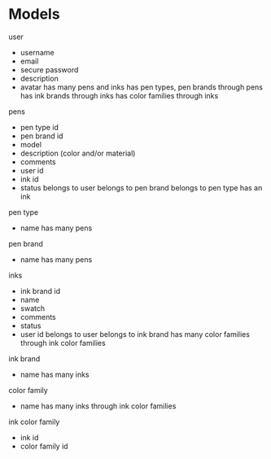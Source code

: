 # Models

user
  - username
  - email
  - secure password
  - description
  - avatar
has many pens and inks
has pen types, pen brands through pens
has ink brands through inks
has color families through inks

pens
 - pen type id
 - pen brand id
 - model
 - description (color and/or material)
 - comments
 - user id
 - ink id
 - status
 belongs to user
 belongs to pen brand
 belongs to pen type
 has an ink

 pen type
  - name
 has many pens

 pen brand
  - name
 has many pens

 inks
  - ink brand id
  - name
  - swatch
  - comments
  - status
  - user id
belongs to user
belongs to ink brand
has many color families through ink color families

ink brand
 - name
has many inks

color family
 - name
has many inks through ink color families

ink color family
 - ink id
 - color family id
